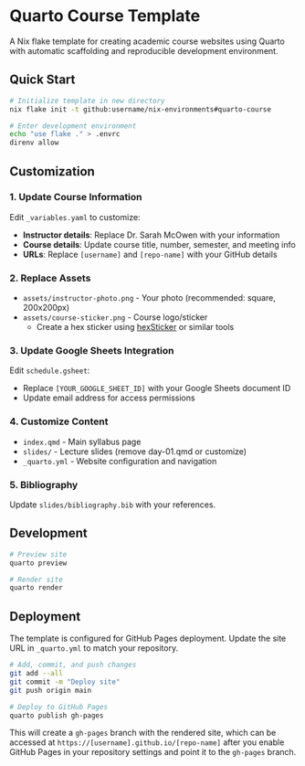 # Quarto Course Template

A Nix flake template for creating academic course websites using Quarto with automatic scaffolding and reproducible development environment.

## Quick Start

```bash
# Initialize template in new directory
nix flake init -t github:username/nix-environments#quarto-course

# Enter development environment
echo "use flake ." > .envrc
direnv allow
```

## Customization

### 1. Update Course Information

Edit `_variables.yaml` to customize:

- **Instructor details**: Replace Dr. Sarah McOwen with your information
- **Course details**: Update course title, number, semester, and meeting info
- **URLs**: Replace `[username]` and `[repo-name]` with your GitHub details

### 2. Replace Assets

- `assets/instructor-photo.png` - Your photo (recommended: square, 200x200px)
- `assets/course-sticker.png` - Course logo/sticker
  - Create a hex sticker using [hexSticker](https://github.com/GuangchuangYu/hexSticker) or similar tools

### 3. Update Google Sheets Integration

Edit `schedule.gsheet`:
- Replace `[YOUR_GOOGLE_SHEET_ID]` with your Google Sheets document ID
- Update email address for access permissions

### 4. Customize Content

- `index.qmd` - Main syllabus page
- `slides/` - Lecture slides (remove day-01.qmd or customize)
- `_quarto.yml` - Website configuration and navigation

### 5. Bibliography

Update `slides/bibliography.bib` with your references.

## Development

```bash
# Preview site
quarto preview

# Render site
quarto render

```

## Deployment

The template is configured for GitHub Pages deployment. Update the site URL in `_quarto.yml` to match your repository.

```bash
# Add, commit, and push changes
git add --all 
git commit -m "Deploy site" 
git push origin main 

# Deploy to GitHub Pages
quarto publish gh-pages
```

This will create a `gh-pages` branch with the rendered site, which can be accessed at `https://[username].github.io/[repo-name]` after you enable GitHub Pages in your repository settings and point it to the `gh-pages` branch.
